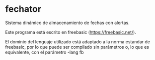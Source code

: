 # fechator
Sistema dinámico de almacenamiento de fechas con alertas.

Este programa está escrito en freebasic (https://freebasic.net/).

El dominio del lenguaje utilizado está adaptado a la norma estandar de freebasic, por lo que puede ser compilado sin parámetros o, lo que es equivalente, con el parámetro -lang fb

